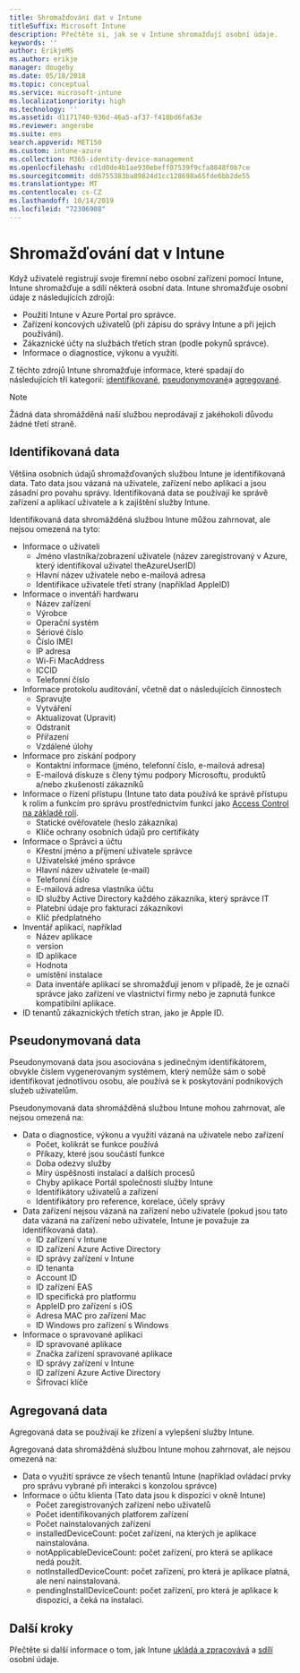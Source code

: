 ```yaml
---
title: Shromažďování dat v Intune
titleSuffix: Microsoft Intune
description: Přečtěte si, jak se v Intune shromažďují osobní údaje.
keywords: ''
author: ErikjeMS
ms.author: erikje
manager: dougeby
ms.date: 05/18/2018
ms.topic: conceptual
ms.service: microsoft-intune
ms.localizationpriority: high
ms.technology: ''
ms.assetid: d1171740-936d-46a5-af37-f418bd6fa63e
ms.reviewer: angerobe
ms.suite: ems
search.appverid: MET150
ms.custom: intune-azure
ms.collection: M365-identity-device-management
ms.openlocfilehash: cd1d0de4b1ae930ebeff07539f9cfa8848f0b7ce
ms.sourcegitcommit: dd6755383ba89824d1cc128698a65fde6bb2de55
ms.translationtype: MT
ms.contentlocale: cs-CZ
ms.lasthandoff: 10/14/2019
ms.locfileid: "72306908"
---
```

# <a name="data-collection-in-intune"></a>Shromažďování dat v Intune

Když uživatelé registrují svoje firemní nebo osobní zařízení pomocí Intune, Intune shromažďuje a sdílí některá osobní data. Intune shromažďuje osobní údaje z následujících zdrojů:

- Použití Intune v Azure Portal pro správce.
- Zařízení koncových uživatelů (při zápisu do správy Intune a při jejich používání).
- Zákaznické účty na službách třetích stran (podle pokynů správce).
- Informace o diagnostice, výkonu a využití.

Z těchto zdrojů Intune shromažďuje informace, které spadají do následujících tří kategorií: [identifikované](#identified-data), [pseudonymované](#pseudonymized-data)a [agregované](#aggregated-data).

> [!NOTE]
> Žádná data shromážděná naší službou neprodávají z jakéhokoli důvodu žádné třetí straně.

## <a name="identified-data"></a>Identifikovaná data

Většina osobních údajů shromažďovaných službou Intune je identifikovaná data. Tato data jsou vázaná na uživatele, zařízení nebo aplikaci a jsou zásadní pro povahu správy. Identifikovaná data se používají ke správě zařízení a aplikací uživatele a k zajištění služby Intune.

Identifikovaná data shromážděná službou Intune můžou zahrnovat, ale nejsou omezená na tyto: 

- Informace o uživateli
  - Jméno vlastníka/zobrazení uživatele (název zaregistrovaný v Azure, který identifikoval uživatel theAzureUserID)
  - Hlavní název uživatele nebo e-mailová adresa
  - Identifikace uživatele třetí strany (například AppleID)
- Informace o inventáři hardwaru
  - Název zařízení
  - Výrobce
  - Operační systém
  - Sériové číslo
  - Číslo IMEI
  - IP adresa
  - Wi-Fi MacAddress
  - ICCID
  - Telefonní číslo
- Informace protokolu auditování, včetně dat o následujících činnostech
  - Spravujte
  - Vytváření
  - Aktualizovat (Upravit)
  - Odstranit
  - Přiřazení
  - Vzdálené úlohy
- Informace pro získání podpory
  - Kontaktní informace (jméno, telefonní číslo, e-mailová adresa)
  - E-mailová diskuze s členy týmu podpory Microsoftu, produktů a/nebo zkušeností zákazníků
- Informace o řízení přístupu (Intune tato data používá ke správě přístupu k rolím a funkcím pro správu prostřednictvím funkcí jako [Access Control na základě rolí](../fundamentals/role-based-access-control.md).
  - Statické ověřovatele (heslo zákazníka)
  - Klíče ochrany osobních údajů pro certifikáty 
- Informace o Správci a účtu
  - Křestní jméno a příjmení uživatele správce
  - Uživatelské jméno správce
  - Hlavní název uživatele (e-mail)
  - Telefonní číslo
  - E-mailová adresa vlastníka účtu
  - ID služby Active Directory každého zákazníka, který správce IT
  - Platební údaje pro fakturaci zákazníkovi
  - Klíč předplatného
- Inventář aplikací, například
  - Název aplikace
  - version
  - ID aplikace
  - Hodnota
  - umístění instalace
  - Data inventáře aplikací se shromažďují jenom v případě, že je označí správce jako zařízení ve vlastnictví firmy nebo je zapnutá funkce kompatibilní aplikace.  
- ID tenantů zákaznických třetích stran, jako je Apple ID. 

## <a name="pseudonymized-data"></a>Pseudonymovaná data

Pseudonymovaná data jsou asociována s jedinečným identifikátorem, obvykle číslem vygenerovaným systémem, který nemůže sám o sobě identifikovat jednotlivou osobu, ale používá se k poskytování podnikových služeb uživatelům. 

Pseudonymovaná data shromážděná službou Intune mohou zahrnovat, ale nejsou omezená na: 

- Data o diagnostice, výkonu a využití vázaná na uživatele nebo zařízení
  - Počet, kolikrát se funkce používá
  - Příkazy, které jsou součástí funkce
  - Doba odezvy služby
  - Míry úspěšnosti instalací a dalších procesů
  - Chyby aplikace Portál společnosti služby Intune
  - Identifikátory uživatelů a zařízení
  - Identifikátory pro reference, korelace, účely správy 
- Data zařízení nejsou vázaná na zařízení nebo uživatele (pokud jsou tato data vázaná na zařízení nebo uživatele, Intune je považuje za identifikovaná data).
  - ID zařízení v Intune
  - ID zařízení Azure Active Directory
  - ID správy zařízení v Intune
  - ID tenanta
  - Account ID
  - ID zařízení EAS
  - ID specifická pro platformu
  - AppleID pro zařízení s iOS
  - Adresa MAC pro zařízení Mac
  - ID Windows pro zařízení s Windows
- Informace o spravované aplikaci
  - ID spravované aplikace
  - Značka zařízení spravované aplikace
  - ID správy zařízení v Intune
  - ID zařízení Azure Active Directory
  - Šifrovací klíče

## <a name="aggregated-data"></a>Agregovaná data

Agregovaná data se používají ke zřízení a vylepšení služby Intune. 

Agregovaná data shromážděná službou Intune mohou zahrnovat, ale nejsou omezená na: 

- Data o využití správce ze všech tenantů Intune (například ovládací prvky pro správu vybrané při interakci s konzolou správce)
- Informace o účtu klienta (Tato data jsou k dispozici v okně Intune)
  - Počet zaregistrovaných zařízení nebo uživatelů
  - Počet identifikovaných platforem zařízení  
  - Počet nainstalovaných zařízení
  - installedDeviceCount: počet zařízení, na kterých je aplikace nainstalována.
  - notApplicableDeviceCount: počet zařízení, pro která se aplikace nedá použít.
  - notInstalledDeviceCount: počet zařízení, pro která je aplikace platná, ale není nainstalovaná.
  - pendingInstallDeviceCount: počet zařízení, pro která je aplikace k dispozici, a čeká na instalaci.

## <a name="next-steps"></a>Další kroky

Přečtěte si další informace o tom, jak Intune [ukládá a zpracovává](privacy-data-store-process.md) a [sdílí](privacy-data-secure-share.md) osobní údaje. 

